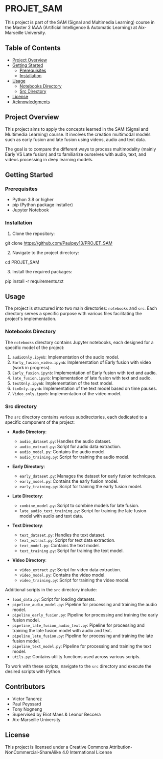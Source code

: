 # PROJET_SAM

This project is part of the SAM (Signal and Multimedia Learning) course in the Master 2 IAAA (Artificial Intelligence & Automatic Learning) at Aix-Marseille University.


## Table of Contents
- [Project Overview](#project-overview)
- [Getting Started](#getting-started)
  - [Prerequisites](#prerequisites)
  - [Installation](#installation)
- [Usage](#usage)
  - [Notebooks Directory](#notebooks-directory)
  - [Src Directory](#src-directory)
- [License](#license)
- [Acknowledgments](#acknowledgments)


## Project Overview

This project aims to apply the concepts learned in the SAM (Signal and Multimedia Learning) course. It involves the creation multimodal models such as early fusion and late fusion using videos, audio and text data. 

The goal is to compare the different ways to process multimodality (mainly Early VS Late fusion) and to familiarize ourselves with audio, text, and videos processing in deep learning models.

## Getting Started

### Prerequisites

- Python 3.8 or higher
- pip (Python package installer)
- Jupyter Notebook

### Installation

1. Clone the repository:

git clone https://github.com/Paulpey13/PROJET_SAM

2. Navigate to the project directory:

cd PROJET_SAM

3. Install the required packages:

pip install -r requirements.txt

## Usage

The project is structured into two main directories: `notebooks` and `src`. Each directory serves a specific purpose with various files facilitating the project's implementation.

### Notebooks Directory

The `notebooks` directory contains Jupyter notebooks, each designed for a specific model of the project:

1. `audioOnly.ipynb`: Implementation of the audio model.
2. `Early_fusion_video.ipynb`: Implementation of Early fusion with video (work in progress).
3. `Early_fusion.ipynb`: Implementation of Early fusion with text and audio.
4. `late_fusion.ipynb`: Implementation of late fusion with text and audio.
5. `textOnly.ipynb`: Implementation of the text model.
6. `timOnly.ipynb`: Implementation of the text model based on time pauses.
7. `Video_only.ipynb`: Implementation of the video model.

### Src directory

The `src` directory contains various subdirectories, each dedicated to a specific component of the project:

- **Audio Directory**:
  - `audio_dataset.py`: Handles the audio dataset.
  - `audio_extract.py`: Script for audio data extraction.
  - `audio_model.py`: Contains the audio model.
  - `audio_training.py`: Script for training the audio model.

- **Early Directory**:
  - `early_dataset.py`: Manages the dataset for early fusion techniques.
  - `early_model.py`: Contains the early fusion model.
  - `early_training.py`: Script for training the early fusion model.

- **Late Directory**:
  - `combine_model.py`: Script to combine models for late fusion.
  - `late_audio_text_training.py`: Script for training the late fusion model with audio and text data.

- **Text Directory**:
  - `text_dataset.py`: Handles the text dataset.
  - `text_extract.py`: Script for text data extraction.
  - `text_model.py`: Contains the text model.
  - `text_training.py`: Script for training the text model.

- **Video Directory**:
  - `video_extract.py`: Script for video data extraction.
  - `video_model.py`: Contains the video model.
  - `video_training.py`: Script for training the video model.

Additional scripts in the `src` directory include:

- `load_data.py`: Script for loading datasets.
- `pipeline_audio_model.py`: Pipeline for processing and training the audio model.
- `pipeline_early_fusion.py`: Pipeline for processing and training the early fusion model.
- `pipeline_late_fusion_audio_text.py`: Pipeline for processing and training the late fusion model with audio and text.
- `pipeline_late_fusion.py`: Pipeline for processing and training the late fusion model.
- `pipeline_text_model.py`: Pipeline for processing and training the text model.
- `utils.py`: Contains utility functions used across various scripts.

To work with these scripts, navigate to the `src` directory and execute the desired scripts with Python.

## Contributors

- Victor Tancrez
- Paul Peyssard
- Tony Nogneng
- Supervised by Eliot Maes & Leonor Beccera
- Aix-Marseille University

## License

This project is licensed under a Creative Commons Attribution-NonCommercial-ShareAlike 4.0 International License
